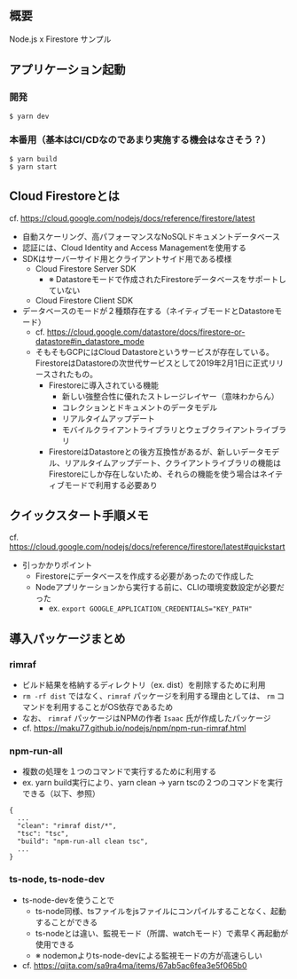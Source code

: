 ## 概要

Node.js x Firestore サンプル

## アプリケーション起動

### 開発

```
$ yarn dev
```

### 本番用（基本はCI/CDなのであまり実施する機会はなさそう？）

```
$ yarn build
$ yarn start
```

## Cloud Firestoreとは

cf. https://cloud.google.com/nodejs/docs/reference/firestore/latest

- 自動スケーリング、高パフォーマンスなNoSQLドキュメントデータベース
- 認証には、Cloud Identity and Access Managementを使用する
- SDKはサーバーサイド用とクライアントサイド用である模様
  - Cloud Firestore Server SDK
    - ※ Datastoreモードで作成されたFirestoreデータベースをサポートしていない
  - Cloud Firestore Client SDK
- データベースのモードが２種類存在する（ネイティブモードとDatastoreモード）
  - cf. https://cloud.google.com/datastore/docs/firestore-or-datastore#in_datastore_mode
  - そもそもGCPにはCloud Datastoreというサービスが存在している。FirestoreはDatastoreの次世代サービスとして2019年2月1日に正式リリースされたもの。
    - Firestoreに導入されている機能
      - 新しい強整合性に優れたストレージレイヤー（意味わからん）
      - コレクションとドキュメントのデータモデル
      - リアルタイムアップデート
      - モバイルクライアントライブラリとウェブクライアントライブラリ
    - FirestoreはDatastoreとの後方互換性があるが、新しいデータモデル、リアルタイムアップデート、クライアントライブラリの機能はFirestoreにしか存在しないため、それらの機能を使う場合はネイティブモードで利用する必要あり

## クイックスタート手順メモ

cf. https://cloud.google.com/nodejs/docs/reference/firestore/latest#quickstart

- 引っかかりポイント
  - Firestoreにデータベースを作成する必要があったので作成した
  - Nodeアプリケーションから実行する前に、CLIの環境変数設定が必要だった
    - ex. `export GOOGLE_APPLICATION_CREDENTIALS="KEY_PATH"`

## 導入パッケージまとめ

### rimraf

- ビルド結果を格納するディレクトリ（ex. dist）を削除するために利用
- `rm -rf dist` ではなく、`rimraf` パッケージを利用する理由としては、 `rm` コマンドを利用することがOS依存であるため
- なお、 `rimraf` パッケージはNPMの作者 `Isaac` 氏が作成したパッケージ
- cf. https://maku77.github.io/nodejs/npm/npm-run-rimraf.html

### npm-run-all

- 複数の処理を１つのコマンドで実行するために利用する
- ex. yarn build実行により、yarn clean -> yarn tscの２つのコマンドを実行できる（以下、参照）

```
{
  ...
  "clean": "rimraf dist/*",
  "tsc": "tsc",
  "build": "npm-run-all clean tsc",
  ...
}
```

### ts-node, ts-node-dev

- ts-node-devを使うことで
  - ts-node同様、tsファイルをjsファイルにコンパイルすることなく、起動することができる
  - ts-nodeとは違い、監視モード（所謂、watchモード）で素早く再起動が使用できる
  - ※ nodemonよりts-node-devによる監視モードの方が高速らしい
- cf. https://qiita.com/sa9ra4ma/items/67ab5ac6fea3e5f065b0

